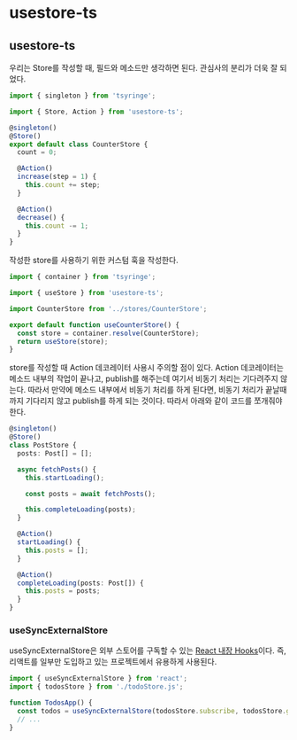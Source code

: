 # usestore-ts

## usestore-ts

우리는 Store를 작성할 때, 필드와 메소드만 생각하면 된다. 관심사의 분리가 더욱 잘 되었다.

```ts
import { singleton } from 'tsyringe';

import { Store, Action } from 'usestore-ts';

@singleton()
@Store()
export default class CounterStore {
  count = 0;

  @Action()
  increase(step = 1) {
    this.count += step;
  }

  @Action()
  decrease() {
    this.count -= 1;
  }
}
```

작성한 store를 사용하기 위한 커스텀 훅을 작성한다.

```ts
import { container } from 'tsyringe';

import { useStore } from 'usestore-ts';

import CounterStore from '../stores/CounterStore';

export default function useCounterStore() {
  const store = container.resolve(CounterStore);
  return useStore(store);
}
```

store를 작성할 때 Action 데코레이터 사용시 주의할 점이 있다. Action 데코레이터는 메소드 내부의 작업이 끝나고, publish를 해주는데 여기서 비동기 처리는 기다려주지 않는다. 따라서 만약에 메소드 내부에서 비동기 처리를 하게 된다면, 비동기 처리가 끝날때 까지 기다리지 않고 publish를 하게 되는 것이다. 따라서 아래와 같이 코드를 쪼개줘야 한다.

```ts
@singleton()
@Store()
class PostStore {
  posts: Post[] = [];

  async fetchPosts() {
    this.startLoading();

    const posts = await fetchPosts();

    this.completeLoading(posts);
  }

  @Action()
  startLoading() {
    this.posts = [];
  }

  @Action()
  completeLoading(posts: Post[]) {
    this.posts = posts;
  }
}
```



### useSyncExternalStore

useSyncExternalStore은 외부 스토어를 구독할 수 있는 [React 내장 Hooks](https://react-ko.dev/reference/react/useSyncExternalStore)이다. 즉, 리액트를 일부만 도입하고 있는 프로젝트에서 유용하게 사용된다.

```Javascript
import { useSyncExternalStore } from 'react';
import { todosStore } from './todoStore.js';

function TodosApp() {
  const todos = useSyncExternalStore(todosStore.subscribe, todosStore.getSnapshot);
  // ...
}
```
